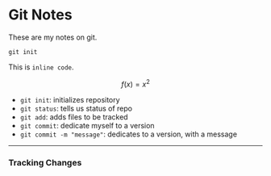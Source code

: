 # Git Notes

These are my notes on git.

```
git init
```

This is `inline code`.

$$ f(x) = x^2$$

* `git init`: initializes repository
* `git status`: tells us status of repo
* `git add`: adds files to be tracked
* `git commit`: dedicate myself to a version
* `git commit -m "message"`: dedicates to a version, with a message

---

### Tracking Changes